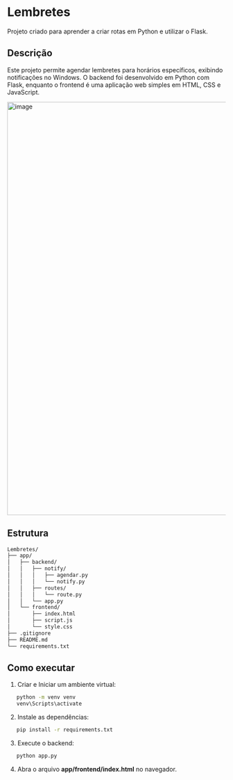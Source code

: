 # Lembretes
Projeto criado para aprender a criar rotas em Python e utilizar o Flask.

## Descrição

Este projeto permite agendar lembretes para horários específicos, exibindo notificações no Windows. O backend foi desenvolvido em Python com Flask, enquanto o frontend é uma aplicação web simples em HTML, CSS e JavaScript.

<img width="1336" height="951" alt="image" src="https://github.com/user-attachments/assets/ec8e149d-48fe-4922-b261-7c9b15a9c305" />

## Estrutura

```sh
Lembretes/
├── app/
│   ├── backend/
│   │   ├── notify/
│   │   │   ├── agendar.py
│   │   │   └── notify.py
│   │   ├── routes/
│   │   │   └── route.py
│   │   └── app.py
│   └── frontend/
│       ├── index.html
│       ├── script.js
│       └── style.css
├── .gitignore
├── README.md
└── requirements.txt
```

## Como executar

1. Criar e Iniciar um ambiente virtual:
```sh
   python -m venv venv
   venv\Scripts\activate
```

2. Instale as dependências:
```sh
   pip install -r requirements.txt
```

3. Execute o backend:
```sh
   python app.py
```

4. Abra o arquivo **app/frontend/index.html** no navegador.
